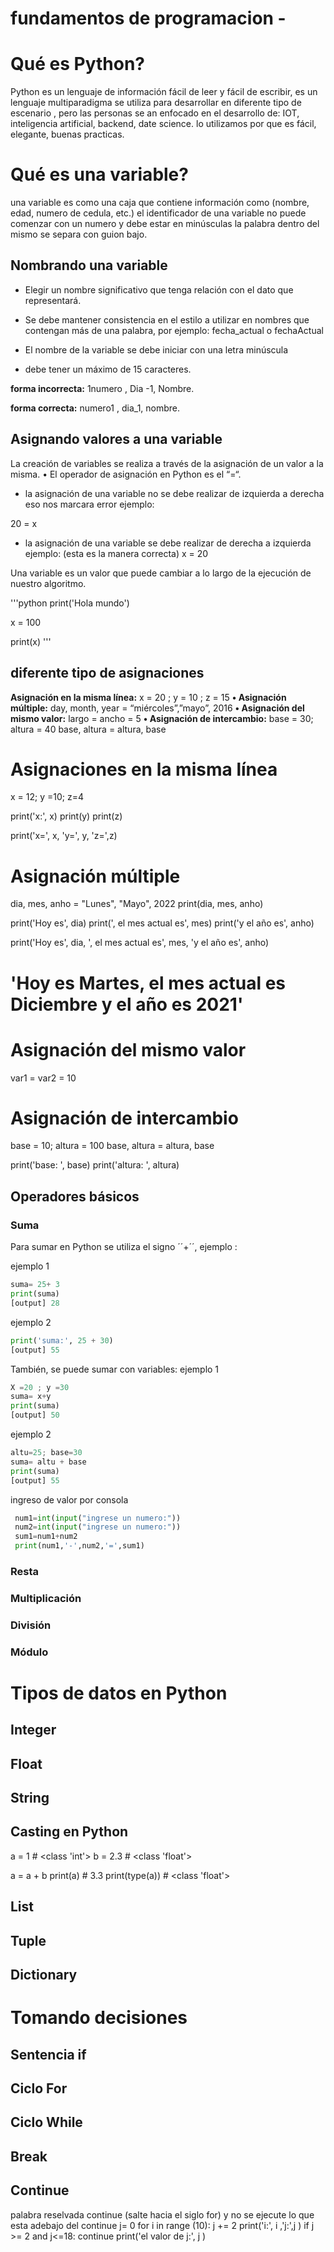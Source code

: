 # fundamentos de programacion -
# Qué es Python?
 Python es un lenguaje de información fácil de leer  y fácil de escribir, es un lenguaje multiparadigma se utiliza para desarrollar en diferente tipo de escenario , pero las personas se an enfocado en el desarrollo de: IOT, inteligencia artificial, backend, date science.
lo utilizamos por que es fácil, elegante, buenas practicas. 

# Qué es una variable?
una variable es como una caja que contiene información como (nombre, edad, numero de cedula, etc.)
el identificador de una variable no puede comenzar con un numero y debe estar en minúsculas  la palabra dentro del mismo se separa con guion bajo.  

## Nombrando una variable

- Elegir un nombre significativo que tenga relación con el dato que representará.

- Se debe mantener consistencia en el estilo a utilizar en nombres que contengan más de una palabra, por ejemplo:
fecha_actual o fechaActual

-  El nombre de la variable se debe iniciar con una letra minúscula

- debe tener un máximo de 15 caracteres. 

**forma incorrecta:**    1numero , Dia -1, Nombre. 
                    
**forma correcta:**      numero1 , dia_1, nombre.
 
                                  

## Asignando valores a una variable
 La creación de variables se realiza a través de la asignación de  un valor a la misma.
• El operador de asignación en Python es el “=“.

- la asignación de una variable  no se debe realizar de izquierda a derecha eso nos marcara error ejemplo:

20 = x

- la asignación de una variable se debe realizar de  derecha a  izquierda ejemplo: (esta es la manera correcta)
x = 20 

Una variable es un valor que puede cambiar a lo largo de la ejecución de nuestro algoritmo.

'''python 
print('Hola mundo')

x = 100

print(x)
'''

## diferente tipo de asignaciones
**Asignación en la misma línea:**
x = 20 ; y = 10 ; z = 15
**• Asignación múltiple:**
day, month, year = “miércoles”,”mayo”, 2016
**• Asignación del mismo valor:**
largo = ancho = 5
**• Asignación de intercambio:**
base = 30; altura = 40
base, altura = altura, base

# Asignaciones en la misma línea
x = 12; y =10; z=4

print('x:', x)
print(y)
print(z)

print('x=', x, 'y=', y, 'z=',z)


# Asignación múltiple
dia, mes, anho = "Lunes", "Mayo", 2022
print(dia, mes, anho)

print('Hoy es', dia)
print(', el mes actual es', mes)
print('y el año es', anho)

print('Hoy es', dia, ', el mes actual es', mes, 'y el año es', anho)

# 'Hoy es Martes, el mes actual es Diciembre y el año es 2021'

# Asignación del mismo valor
var1 = var2 = 10

# Asignación de intercambio
base = 10; altura = 100
base, altura = altura, base

print('base: ', base)
print('altura: ', altura)

## Operadores básicos


### Suma
Para sumar en Python se utiliza el signo ´´+´´,  ejemplo :

ejemplo 1 
```python
suma= 25+ 3
print(suma)
[output] 28 
```

ejemplo 2 
```python
print('suma:', 25 + 30)
[output] 55
```

También, se puede sumar con variables:
ejemplo 1 
```python
X =20 ; y =30 
suma= x+y
print(suma)
[output] 50 
```
ejemplo 2
```python
altu=25; base=30 
suma= altu + base 
print(suma)
[output] 55
```
ingreso de valor por consola
```python
 num1=int(input("ingrese un numero:"))
 num2=int(input("ingrese un numero:"))
 sum1=num1+num2
 print(num1,'-',num2,'=',sum1)

```




### Resta

### Multiplicación

### División

### Módulo

# Tipos de datos en Python

## Integer

## Float

## String

## Casting en Python

a = 1   # <class 'int'>
b = 2.3 # <class 'float'>

a = a + b
print(a)       # 3.3
print(type(a)) # <class 'float'>

## List

## Tuple

## Dictionary

# Tomando decisiones

## Sentencia if

## Ciclo For

## Ciclo While

## Break

## Continue
palabra reselvada continue (salte hacia el siglo for)
y no se ejecute lo que esta adebajo del continue
j= 0 
for i in range (10):
    j += 2
    print('i:', i ,'j:',j )
    if j >= 2 and j<=18:
     continue
    print('el valor de j:', j )


